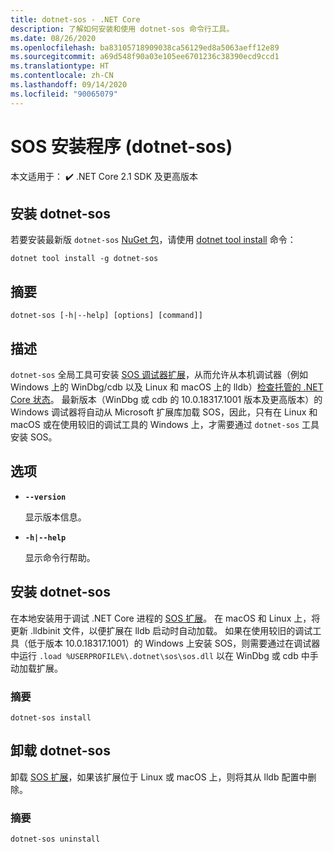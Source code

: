 ```yaml
---
title: dotnet-sos - .NET Core
description: 了解如何安装和使用 dotnet-sos 命令行工具。
ms.date: 08/26/2020
ms.openlocfilehash: ba83105718909038ca56129ed8a5063aeff12e89
ms.sourcegitcommit: a69d548f90a03e105ee6701236c38390ecd9ccd1
ms.translationtype: HT
ms.contentlocale: zh-CN
ms.lasthandoff: 09/14/2020
ms.locfileid: "90065079"
---
```

# <a name="sos-installer-dotnet-sos"></a>SOS 安装程序 (dotnet-sos)

本文适用于： ✔️ .NET Core 2.1 SDK 及更高版本

## <a name="install-dotnet-sos"></a>安装 dotnet-sos

若要安装最新版 `dotnet-sos` [NuGet 包](https://www.nuget.org/packages/dotnet-sos)，请使用 [dotnet tool install](../tools/dotnet-tool-install.md) 命令：

```dotnetcli
dotnet tool install -g dotnet-sos
```

## <a name="synopsis"></a>摘要

```console
dotnet-sos [-h|--help] [options] [command]]
```

## <a name="description"></a>描述

`dotnet-sos` 全局工具可安装 [SOS 调试器扩展](../../framework/tools/sos-dll-sos-debugging-extension.md)，从而允许从本机调试器（例如 Windows 上的 WinDbg/cdb 以及 Linux 和 macOS 上的 lldb）[检查托管的 .NET Core 状态](https://github.com/dotnet/diagnostics/blob/master/documentation/sos-debugging-extension.md)。 最新版本（WinDbg 或 cdb 的 10.0.18317.1001 版本及更高版本）的 Windows 调试器将自动从 Microsoft 扩展库加载 SOS，因此，只有在 Linux 和 macOS 或在使用较旧的调试工具的 Windows 上，才需要通过 `dotnet-sos` 工具安装 SOS。

## <a name="options"></a>选项

- **`--version`**

  显示版本信息。

- **`-h|--help`**

  显示命令行帮助。

## <a name="dotnet-sos-install"></a>安装 dotnet-sos

在本地安装用于调试 .NET Core 进程的 [SOS 扩展](../../framework/tools/sos-dll-sos-debugging-extension.md)。 在 macOS 和 Linux 上，将更新 .lldbinit 文件，以便扩展在 lldb 启动时自动加载。 如果在使用较旧的调试工具（低于版本 10.0.18317.1001）的 Windows 上安装 SOS，则需要通过在调试器中运行 `.load %USERPROFILE%\.dotnet\sos\sos.dll` 以在 WinDbg 或 cdb 中手动加载扩展。

### <a name="synopsis"></a>摘要

```console
dotnet-sos install
```

## <a name="dotnet-sos-uninstall"></a>卸载 dotnet-sos

卸载 [SOS 扩展](../../framework/tools/sos-dll-sos-debugging-extension.md)，如果该扩展位于 Linux 或 macOS 上，则将其从 lldb 配置中删除。

### <a name="synopsis"></a>摘要

```console
dotnet-sos uninstall
```
